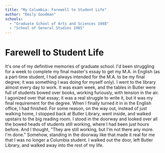 ```yaml
---
title: "My Columbia: Farewell to Student Life"
author: "Emily Goodman"
schools:
  - "Graduate School of Arts and Sciences 1988"
  - "School of General Studies 1985"
---
```


# Farewell to Student Life

It's one of my definitive memories of graduate school. I'd been struggling for a week to complete my final master's essay to get my M.A. in English (as a part-time student, I had always intended for the M.A. to be my final degree; it was something I was doing for myself only). I went to the library almost every day to work. It was exam week, and the tables in Butler were full of students bowed over books, working furiously, with tension in the air. I agonized over that essay; it was a real struggle to write it, but it was my final requirement for the degree. When I finally turned it in in the English office, I had finished. For some reason, on the way out, instead of just walking home, I stopped back at Butler Library, went inside, and walked upstairs to the big reading room. I stood in the doorway and looked over all the bowed heads of students still working, where I had been just hours before. And I thought, "They are still working, but I'm not there any more. I'm done." Somehow, standing in the doorway like that made it real for me that I was no longer a Columbia student. I walked out the door, left Butler Library, and walked away into the rest of my life.
